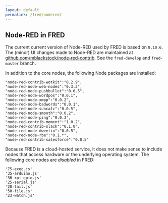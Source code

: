 ```yaml
---
layout: default
permalink: /fred/nodered/
---
```

## Node-RED in FRED

The current current version of Node-RED used by FRED is based on `0.10.6`.  The (minor) UI changes made to Node-RED are maintained at [github.com/mblackstock/node-red-contrib](https://github.com/mblackstock/node-red-contrib).  See the `fred-develop` and `fred-master` branch.

In addition to the core nodes, the following Node packages are installed:

    "node-red-contrib-wotkit":"0.2.9",
    "node-red-node-web-nodes":"0.3.2",
    "node-red-node-pushbullet":"0.0.5",
    "node-red-node-wordpos":"0.0.1",
    "node-red-node-xmpp":"0.0.2",
    "node-red-node-badwords":"0.0.1",
    "node-red-node-suncalc":"0.0.5",
    "node-red-node-smooth":"0.0.2",
    "node-red-node-ping":"0.0.3",
    "node-red-contrib-moment":"1.0.2",
    "node-red-contrib-slack":"0.1.0",
    "node-red-node-dweetio":"0.0.5",
    "node-red-node-rbe":"0.1.*",
    "node-red-contrib-salesforce":"0.0.5"

Because FRED is a cloud-hosted service, it does not make sense to include nodes that access hardware or the underlying operating system.  The following core nodes are *disabled* in FRED:

    '75-exec.js'
    '35-arduino.js'
    '36-rpi-gpio.js'
    '25-serial.js'
    '28-tail.js'
    '50-file.js'
    '23-watch.js'
